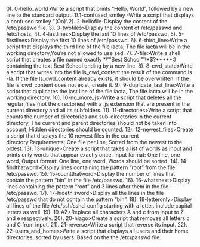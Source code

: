 0). 0-hello_world>Write a script that prints “Hello, World”, followed by a new line to the standard output. 1).1-confused_smiley -Write a script that displays a confused smiley "(Ôo)'.2). 2-hellofile-Display the content of the /etc/passwd file. 3). 3-twofiles>Display the content of /etc/passwd and /etc/hosts. 4). 4-lastlines>Display the last 10 lines of /etc/passwd. 5). 5-firstlines>Display the first 10 lines of /etc/passwd. 6). 6-third_line>Write a script that displays the third line of the file iacta, The file iacta will be in the working directory,You’re not allowed to use sed. 7). 7-file>Write a shell script that creates a file named exactly \*\\'"Best School"\'\\*$\?\*\*\*\*\*:) containing the text Best School ending by a new line. 8). 8-cwd_state>Write a script that writes into the file ls_cwd_content the result of the command ls -la. If the file ls_cwd_content already exists, it should be overwritten. If the file ls_cwd_content does not exist, create it. 9). 9-duplicate_last_line>Write a script that duplicates the last line of the file iacta, The file iacta will be in the working directory. 10). 10-no_more_js>Write a script that deletes all the regular files (not the directories) with a .js extension that are present in the current directory and all its subfolders. 11). 11-directories>Write a script that counts the number of directories and sub-directories in the current directory, The current and parent directories should not be taken into account, Hidden directories should be counted. 12). 12-newest_files>Create a script that displays the 10 newest files in the current directory.Requirements; One file per line, Sorted from the newest to the oldest. 13). 13-unique>Create a script that takes a list of words as input and prints only words that appear exactly once. Input format: One line, one word, Output format: One line, one word, Words should be sorted. 14). 14-findthatword>Display lines containing the pattern “root” from the file /etc/passwd. 15). 15-countthatword>Display the number of lines that contain the pattern “bin” in the file /etc/passwd. 16). 16-whatsnext>Display lines containing the pattern “root” and 3 lines after them in the file /etc/passwd. 17). 17-hidethisword>Display all the lines in the file /etc/passwd that do not contain the pattern “bin”. 18). 18-letteronly>Display all lines of the file /etc/ssh/sshd_config starting with a letter. include capital letters as well. 19). 19-AZ>Replace all characters A and c from input to Z and e respectively. 20). 20-hiago>Create a script that removes all letters c and C from input. 21). 21-reverse>Write a script that reverse its input. 22). 22-users_and_homes>Write a script that displays all users and their home directories, sorted by users. Based on the the /etc/passwd file.
